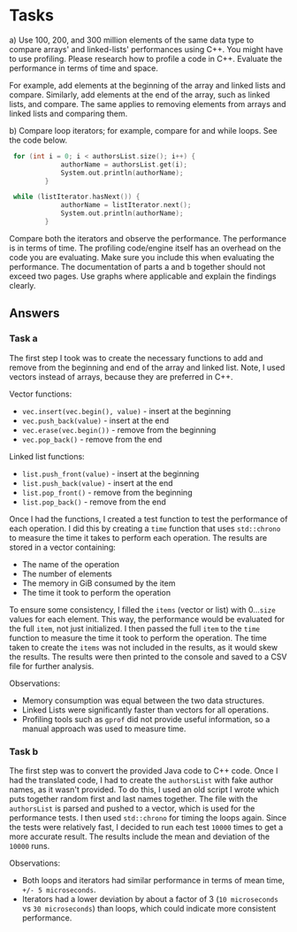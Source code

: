 # Tasks

a) Use 100, 200, and 300 million elements of the same data type to compare
arrays' and linked-lists' performances using C++. You might have to use
profiling. Please research how to profile a code in C++. Evaluate the
performance in terms of time and space.

For example, add elements at the beginning of the array and linked lists and
compare. Similarly, add elements at the end of the array, such as linked lists,
and compare. The same applies to removing elements from arrays and linked lists
and comparing them.

b) Compare loop iterators; for example, compare for and while loops. See the
code below.

```cpp
 for (int i = 0; i < authorsList.size(); i++) {
             authorName = authorsList.get(i);
             System.out.println(authorName);
         }

 while (listIterator.hasNext()) {
             authorName = listIterator.next();
             System.out.println(authorName);
         }

```

Compare both the iterators and observe the performance. The performance is in
terms of time. The profiling code/engine itself has an overhead on the code you
are evaluating. Make sure you include this when evaluating the performance. The
documentation of parts a and b together should not exceed two pages. Use graphs
where applicable and explain the findings clearly.

## Answers

### Task a

The first step I took was to create the necessary functions to add and remove
from the beginning and end of the array and linked list. Note, I used vectors
instead of arrays, because they are preferred in C++.

Vector functions:

- `vec.insert(vec.begin(), value)` - insert at the beginning
- `vec.push_back(value)` - insert at the end
- `vec.erase(vec.begin())` - remove from the beginning
- `vec.pop_back()` - remove from the end

Linked list functions:

- `list.push_front(value)` - insert at the beginning
- `list.push_back(value)` - insert at the end
- `list.pop_front()` - remove from the beginning
- `list.pop_back()` - remove from the end

Once I had the functions, I created a test function to test the performance of
each operation. I did this by creating a `time` function that uses `std::chrono`
to measure the time it takes to perform each operation. The results are stored
in a vector containing:

- The name of the operation
- The number of elements
- The memory in GiB consumed by the item
- The time it took to perform the operation

To ensure some consistency, I filled the `items` (vector or list) with
0...`size` values for each element. This way, the performance would be evaluated
for the full `item`, not just initialized. I then passed the full `item` to the
`time` function to measure the time it took to perform the operation. The time
taken to create the `items` was not included in the results, as it would skew
the results. The results were then printed to the console and saved to a CSV
file for further analysis.

Observations:

- Memory consumption was equal between the two data structures.
- Linked Lists were significantly faster than vectors for all operations.
- Profiling tools such as `gprof` did not provide useful information, so a
  manual approach was used to measure time.

### Task b

The first step was to convert the provided Java code to C++ code. Once I had the
translated code, I had to create the `authorsList` with fake author names, as it
wasn't provided. To do this, I used an old script I wrote which puts together
random first and last names together. The file with the `authorsList` is parsed
and pushed to a vector, which is used for the performance tests. I then used
`std::chrono` for timing the loops again. Since the tests were relatively fast,
I decided to run each test `10000` times to get a more accurate result. The
results include the mean and deviation of the `10000` runs.

Observations:

- Both loops and iterators had similar performance in terms of mean time,
  `+/- 5 microseconds`.
- Iterators had a lower deviation by about a factor of 3 (`10 microseconds` vs
  `30 microseconds`) than loops, which could indicate more consistent
  performance.
